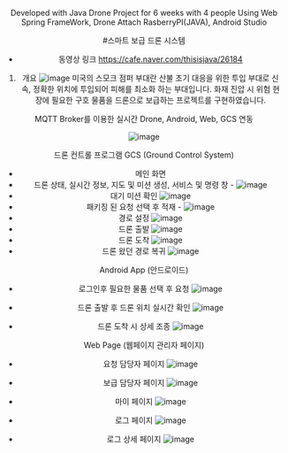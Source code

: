 <div align="center">

Developed with Java Drone Project for 6 weeks with 4 people
Using Web Spring FrameWork, Drone Attach RasberryPI(JAVA), Android Studio

#스마트 보급 드론 시스템
- 동영상 링크
https://cafe.naver.com/thisisjava/26184

1. 개요
![image](https://github.com/user-attachments/assets/4ca4015c-7b28-4086-a4f8-dd34dd0317fd)
미국의 스모크 점퍼 부대란 산불 초기 대응을 위한 투입 부대로 신속, 정확한 위치에 투입되어 피해를 최소화 하는 부대입니다. 화재 진압 시 위험 현장에 필요한 구호 물품을 드론으로 보급하는 프로젝트를 구현하였습니다.

MQTT Broker를 이용한 실시간 Drone, Android, Web, GCS 연동 

![image](https://github.com/user-attachments/assets/ec272be1-2670-44be-8248-b1acb39f81f4)



드론 컨트롤 프로그램 GCS (Ground Control System)
- 메인 화면 
- 드론 상태, 실시간 정보, 지도 및 미션 생성, 서비스 및 명령 창 -
![image](https://github.com/user-attachments/assets/be40dcdd-b966-41e3-966d-40273685ead6)
- 대기 미션 확인 
![image](https://github.com/user-attachments/assets/fb2aeb69-36e5-46e3-9909-cb50ec4c58f8)
- 패키징 된 요청 선택 후 적재 -
![image](https://github.com/user-attachments/assets/232723a0-4d90-459b-ad63-ce91188cc0fd)
- 경로 설정 
![image](https://github.com/user-attachments/assets/be2c1bb7-4caa-444f-a609-f93236b14fa9)
- 드론 출발 
![image](https://github.com/user-attachments/assets/e09b7b5d-8c38-4b8f-937b-d17e08856413)
- 드론 도착 
![image](https://github.com/user-attachments/assets/e3a2f551-8d90-4c75-b5cb-9237244aaf11)
- 드론 왔던 경로 복귀 
![image](https://github.com/user-attachments/assets/a0b19d32-0b55-44f8-a8d8-70995ce650b1)


Android App (안드로이드)
- 로그인후 필요한 물품 선택 후 요청 
![image](https://github.com/user-attachments/assets/1fa288ae-6748-4408-b3c1-3217c04c1f6f)

- 드론 출발 후 드론 위치 실시간 확인 
![image](https://github.com/user-attachments/assets/d796cb8b-97a4-4dfc-baa7-8a79e84064a3)

- 드론 도착 시 상세 조종 
![image](https://github.com/user-attachments/assets/0a44f32a-299f-42d6-a9fc-19b131a254a8)

Web Page (웹페이지 관리자 페이지)
- 요청 담당자 페이지 
![image](https://github.com/user-attachments/assets/05efe5ea-9061-4c44-91f4-bb5c4f66e355)

- 보급 담당자 페이지 
 ![image](https://github.com/user-attachments/assets/560bb405-14ee-4513-bb4e-c0d80624df0c)

- 마이 페이지 
![image](https://github.com/user-attachments/assets/c08f1a8f-bbf5-4d96-95cb-bb83c9a07064)

- 로그 페이지 
![image](https://github.com/user-attachments/assets/22818fdc-292e-4a3a-8740-fb68aacd92e5)

- 로그 상세 페이지 
![image](https://github.com/user-attachments/assets/301d2a34-9212-4cbd-9c44-ac454b098fd4)

<div/>
